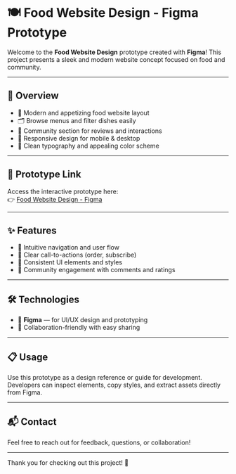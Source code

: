 # 🍽️ Food Website Design - Figma Prototype

Welcome to the **Food Website Design** prototype created with **Figma**! 
This project presents a sleek and modern website concept focused on food and community.

---

## 🚀 Overview

- 🍔 Modern and appetizing food website layout  
- 🗂️ Browse menus and filter dishes easily  
- 💬 Community section for reviews and interactions  
- 📱 Responsive design for mobile & desktop  
- 🎨 Clean typography and appealing color scheme

---

## 🔗 Prototype Link

Access the interactive prototype here:  
👉 [Food Website Design - Figma](https://www.figma.com/proto/lYrjEsgzphmZbcmntCE4ox/Food---Website-Design--Community-?node-id=0-796&starting-point-node-id=0%3A952&t=tVxHKdX1C8A6K2OP-1)

---

## ✨ Features

- 🧭 Intuitive navigation and user flow  
- 🎯 Clear call-to-actions (order, subscribe)  
- 🌈 Consistent UI elements and styles  
- 👥 Community engagement with comments and ratings  

---

## 🛠️ Technologies

- 🎨 **Figma** — for UI/UX design and prototyping  
- 🤝 Collaboration-friendly with easy sharing

---

## 📋 Usage

Use this prototype as a design reference or guide for development. Developers can inspect elements, copy styles, and extract assets directly from Figma.

---

## 📬 Contact

Feel free to reach out for feedback, questions, or collaboration!

---

Thank you for checking out this project! 🙌
